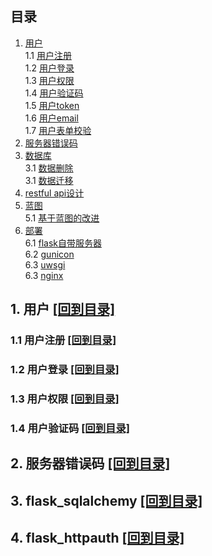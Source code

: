 ## <span id="mulu">目录</span>
 
1. <a href="#user">用户</a>  
    1.1 <a href="#user_signup">用户注册</a>   
    1.2 <a href="#user_login">用户登录</a>   
    1.3 <a href="#user_auth">用户权限</a>    
    1.4 <a href="#user_verify">用户验证码</a>  
    1.5 <a href="#user_verify">用户token</a>  
    1.6 <a href="#user_verify">用户email</a>   
    1.7 <a href="#user_verify">用户表单校验</a>
2. <a href="#error_code">服务器错误码</a>  
3. <a href="#database">数据库</a>  
    3.1 <a href="#user_signup">数据删除</a>   
    3.1 <a href="#user_signup">数据迁移</a>   
4. <a href="#database">restful api设计</a>  
5. <a href="#database">蓝图</a>   
    5.1 <a href="#user_signup">基于蓝图的改进</a>      
6. <a href="#database">部署</a>   
    6.1 <a href="#user_signup">flask自带服务器</a>   
    6.2 <a href="#user_signup">gunicon</a>   
    6.3 <a href="#user_signup">uwsgi</a>   
    6.3 <a href="#user_signup">nginx</a>    


## <span id="user">1. 用户</span>  <a href="#mulu">[回到目录]</a>  

### <span id="user_signup">1.1 用户注册</span>  <a href="#mulu">[回到目录]</a>

### <span id="user_login">1.2 用户登录</span>  <a href="#mulu">[回到目录]</a> 

### <span id="user_auth">1.3 用户权限</span>  <a href="#mulu">[回到目录]</a> 

### <span id="user_verify">1.4 用户验证码</span>  <a href="#mulu">[回到目录]</a> 
<!-- 参考：<a href=" http://www.pythondoc.com/flask-sqlalchemy/index.html"> http://www.pythondoc.com/flask-sqlalchemy/index.html</a> -->


<!-- ![架构](./assets/flume-2agent.PNG) -->
<!-- <img src="./assets/flume-2agent.PNG" height="400" width="555" > -->

## <span id="error_code">2. 服务器错误码</span> <a href="#mulu">[回到目录]</a>    


## <span id="flask_sqlalchemy">3. flask_sqlalchemy</span>  <a href="#mulu">[回到目录]</a>   


## <span id="flask_httpauth">4. flask_httpauth</span>  <a href="#mulu">[回到目录]</a>   

